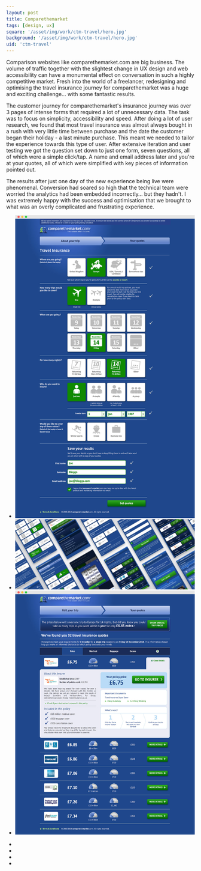 ```yaml
---
layout: post
title: Comparethemarket
tags: [design, ux]
square: '/asset/img/work/ctm-travel/hero.jpg'
background: '/asset/img/work/ctm-travel/hero.jpg'
uid: 'ctm-travel'
---
```



<p class="headline">Comparison websites like comparethemarket.com are big business. The volume of traffic together with the slightest change in UX design and web accessibility can have a monumental effect on conversation in such a highly competitive market. Fresh into the world of a freelancer, redesigning and optimising the travel insurance journey for comparethemarket was a huge and exciting challenge... with some fantastic results.</p>

<p>The customer journey for comparethemarket's insurance journey was over 3 pages of intense forms that required a lot of unnecessary data. The task was to focus on simplicity, accessibility and speed. After doing a lot of user research, we found that most travel insurance was almost always bought in a rush with very little time between purchase and the date the customer began their holiday - a last minute purchase. This meant we needed to tailor the experience towards this type of user. After extensive iteration and user testing we got the question set down to just one form, seven questions, all of which were a simple click/tap. A name and email address later and you're at your quotes, all of which were simplified with key pieces of information pointed out.</p>

<p>The results after just one day of the new experience being live were phenomenal. Conversion had soared so high that the technical team were worried the analytics had been embedded incorrectly… but they hadn't. I was extremely happy with the success and optimisation that we brought to what was an overly complicated and frustrating experience.</p>


<section class="post-media">
	<ul>
		<li class="curved"><img src="/asset/img/work/ctm-travel/01.jpg"></li>
		<li class="full"><img src="/asset/img/work/ctm-travel/02.jpg"></li>
		<li class="curved"><img src="/asset/img/work/ctm-travel/03.jpg"></li>
	</ul>	
</section>

<section class="block palette four-colors">
	<ul>
		<li class="color-1"></li>
		<li class="color-2"></li>
		<li class="color-3"></li>
		<li class="color-4"></li>
	</ul>
</section>
